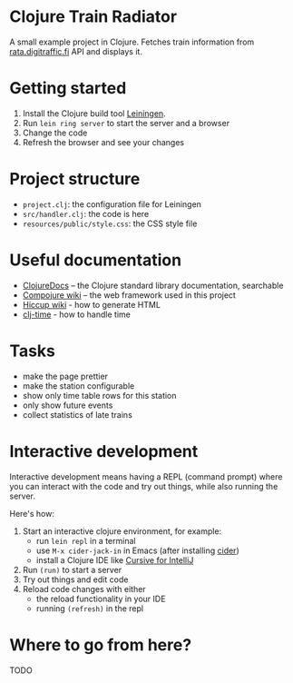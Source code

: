 Clojure Train Radiator
======================

A small example project in Clojure. Fetches train information from
[rata.digitraffic.fi](https://rata.digitraffic.fi/) API and displays
it.

Getting started
===============

1. Install the Clojure build tool [Leiningen](https://leiningen.org).
2. Run `lein ring server` to start the server and a browser
4. Change the code
5. Refresh the browser and see your changes

Project structure
=================

- `project.clj`: the configuration file for Leiningen
- `src/handler.clj`: the code is here
- `resources/public/style.css`: the CSS style file

Useful documentation
====================

- [ClojureDocs](https://clojuredocs.org) – the Clojure standard library documentation, searchable
- [Compojure wiki](https://github.com/weavejester/compojure/wiki) – the web framework used in this project
- [Hiccup wiki](https://github.com/weavejester/hiccup/wiki) - how to generate HTML
- [clj-time](https://github.com/clj-time/clj-time) - how to handle time

Tasks
=====

- make the page prettier
- make the station configurable
- show only time table rows for this station
- only show future events
- collect statistics of late trains

Interactive development
=======================

Interactive development means having a REPL (command prompt) where you
can interact with the code and try out things, while also running the
server.

Here's how:

1. Start an interactive clojure environment, for example:
   - run `lein repl` in a terminal
   - use `M-x cider-jack-in` in Emacs (after installing [cider](https://github.com/clojure-emacs/cider))
   - install a Clojure IDE like [Cursive for IntelliJ](https://cursive-ide.com/userguide/)
2. Run `(run)` to start a server
3. Try out things and edit code
4. Reload code changes with either
   - the reload functionality in your IDE
   - running `(refresh)` in the repl

Where to go from here?
======================

TODO

